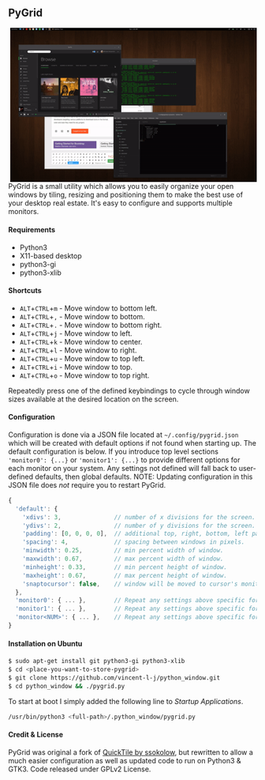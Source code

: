 ## PyGrid ##
<img align='right' width='500' src='example.gif'/>
PyGrid is a small utility which allows you to easily organize your open windows by tiling, resizing and positioning them to make the best use of your desktop real estate. It's easy to configure and supports multiple monitors.

#### Requirements ####
* Python3
* X11-based desktop
* python3-gi
* python3-xlib

#### Shortcuts ####
* `ALT`+`CTRL`+`m` - Move window to bottom left.
* `ALT`+`CTRL`+`,` - Move window to bottom.
* `ALT`+`CTRL`+`.` - Move window to bottom right.
* `ALT`+`CTRL`+`j` - Move window to left.
* `ALT`+`CTRL`+`k` - Move window to center.
* `ALT`+`CTRL`+`l` - Move window to right.
* `ALT`+`CTRL`+`u` - Move window to top left.
* `ALT`+`CTRL`+`i` - Move window to top.
* `ALT`+`CTRL`+`o` - Move window to top right.

Repeatedly press one of the defined keybindings to cycle through window sizes available at the desired location on the screen.

#### Configuration ####
Configuration is done via a JSON file located at `~/.config/pygrid.json` which will be created with default options if not found when starting up. The default configuration is below. If you introduce top level sections `'monitor0': {...}` or `'monitor1': {...}` to provide different options for each monitor on your system.  Any settings not defined will fall back to user-defined defaults, then global defaults. NOTE: Updating configuration in this JSON file does *not* require you to restart PyGrid.

```javascript
{
  'default': {
    'xdivs': 3,               // number of x divisions for the screen.
    'ydivs': 2,               // number of y divisions for the screen.
    'padding': [0, 0, 0, 0],  // additional top, right, bottom, left padding in pixels.
    'spacing': 4,             // spacing between windows in pixels.
    'minwidth': 0.25,         // min percent width of window.
    'maxwidth': 0.67,         // max percent width of window.
    'minheight': 0.33,        // min percent height of window.
    'maxheight': 0.67,        // max percent height of window.
    'snaptocursor': false,    // window will be moved to cursor's monitor
  },
  'monitor0': { ... },        // Repeat any settings above specific for monitor 0.
  'monitor1': { ... },        // Repeat any settings above specific for monitor 1.
  'monitor<NUM>': { ... },    // Repeat any settings above specific for monitor <NUM>.
}
```

#### Installation on Ubuntu ####
```bash
$ sudo apt-get install git python3-gi python3-xlib
$ cd <place-you-want-to-store-pygrid>
$ git clone https://github.com/vincent-l-j/python_window.git
$ cd python_window && ./pygrid.py
```

To start at boot I simply added the following line to *Startup Applications*.
```bash
/usr/bin/python3 <full-path>/.python_window/pygrid.py
```
 


#### Credit & License ####
PyGrid was original a fork of [QuickTile by ssokolow](https://github.com/ssokolow/quicktile), but rewritten to allow a much easier configuration as well as updated code to run on Python3 & GTK3. Code released under GPLv2 License.

